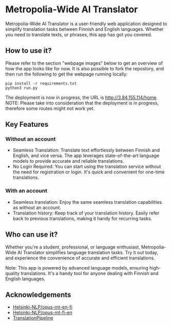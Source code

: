 #  Metropolia-Wide AI Translator

Metropolia-Wide AI Translator is a user-friendly web application designed to simplify translation tasks between Finnish and English languages. Whether you need to translate texts, or phrases, this app has got you covered.

## How to use it?
Please refer to the section "webpage images" below to get an overview of how the app looks like for now. It is also possible to fork the repostory, and then run the following to get the webpage running locally:
```
pip install -r requirements.txt
python3 run.py
```


The deployment is now in progress, the URL is http://3.84.155.114/home. 
NOTE: Please take into consideration that the deployment is in progress, therefore some routes might not work yet.

## Key Features 
### Without an account

- Seamless Translation: Translate text effortlessly between Finnish and English, and vice versa. The app leverages state-of-the-art language models to provide accurate and reliable translations.
- No Login Required: You can start using the translation service without the need for registration or login. It's quick and convenient for one-time translations.


### With an account
- Seamless translation: Enjoy the same seamless translation capabilities as without an account.
- Translation history: Keep track of your translation history. Easily refer back to previous translations, making it handy for recurring tasks.


## Who can use it?

Whether you're a student, professional, or language enthusiast, Metropolia-Wide AI Translator simplifies language translation tasks. Try it out today, and experience the convenience of accurate and efficient translations.

Note: This app is powered by advanced language models, ensuring high-quality translations. It's a handy tool for anyone dealing with Finnish and English languages.

## Acknowledgements

 - [Helsinki-NLP/opus-mt-en-fi](https://huggingface.co/Helsinki-NLP/opus-mt-en-fi)
 - [Helsinki-NLP/opus-mt-fi-en](https://huggingface.co/Helsinki-NLP/opus-mt-fi-en)
 - [TranslationPipeline](https://huggingface.co/docs/transformers/main_classes/pipelines#transformers.TranslationPipeline)

